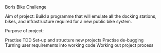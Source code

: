 Boris Bike Challenge

Aim of project: Build a programme that will emulate all the docking stations, bikes, and infrastructure required for a new public bike system.

Purpose of project:

Practise TDD
Set-up and structure new projects
Practise de-bugging
Turning user requirements into working code
Working out project process
